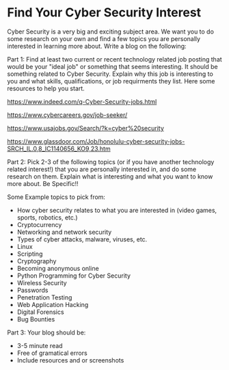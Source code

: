 # Find Your Cyber Security Interest

Cyber Security is a very big and exciting subject area. We want you to do some research on your own and find a few topics you are personally interested in learning more about. Write a blog on the following:

Part 1: 
Find at least two current or recent technology related job posting that would be your "ideal job" or something that seems interesting. It should be something related to Cyber Security. Explain why this job is interesting to you and what skills, qualifications, or job requirments they list. Here some resources to help you start. 

https://www.indeed.com/q-Cyber-Security-jobs.html

https://www.cybercareers.gov/job-seeker/

https://www.usajobs.gov/Search/?k=cyber%20security

https://www.glassdoor.com/Job/honolulu-cyber-security-jobs-SRCH_IL.0,8_IC1140656_KO9,23.htm

Part 2:
Pick 2-3 of the following topics (or if you have another technology related interest!) that you are personally interested in, and do some research on them. Explain what is interesting and what you want to know more about. Be Specific!!


Some Example topics to pick from:

  - How cyber security relates to what you are interested in (video games, sports, robotics, etc.)
  - Cryptocurrency
  - Networking and network security
  - Types of cyber attacks, malware, viruses, etc.
  - Linux
  - Scripting
  - Cryptography
  - Becoming anonymous online
  - Python Programming for Cyber Security
  - Wireless Security
  - Passwords
  - Penetration Testing
  - Web Application Hacking
  - Digital Forensics
  - Bug Bounties
  
  
Part 3:
Your blog should be:
  - 3-5 minute read
  - Free of gramatical errors
  - Include resources and or screenshots

